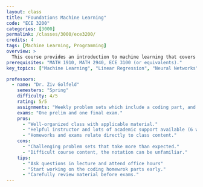 ```yaml
---
layout: class
title: "Foundations Machine Learning"
code: "ECE 3200"
categories: [3000]
permalink: /classes/3000/ece3200/
credits: 4
tags: [Machine Learning, Programming]
overview: >
  This course provides an introduction to machine learning that covers basic theory, algorithms, and applications. Topics include learning theory, which covers the statistical learning paradigm, empirical risk minimization, generalization, bias-variance tradeoff, regularization, and validation, supervised learning, which covers regression, the maximum likelihood principle, generalized linear models, support vector machines, and naïve Bayes, and unsupervised learning, which includes clustering, kmeans, EM algorithm, factor analysis, and other dimensionality reduction techniques.
prerequisites: "MATH 1910, MATH 2940, ECE 3100 (or equivalents)."
key_topics: ["Machine Learning", "Linear Regression", "Neural Networks", "Optmization"]

professors:
  - name: "Dr. Ziv Golfeld"
    semesters: "Spring"
    difficulty: 4/5
    rating: 5/5
    assignments: "Weekly problem sets which include a coding part, and one competition held on Kaggle."
    exams: "One prelim and one final exam."
    pros:
      - "Well-organized class with applicable material."
      - "Helpful instructor and lots of academic support available (6 weekly OH slots)."
      - "Homeworks and exams relate directly to class content."
    cons:
      - "Challenging problem sets that take more than expected."
      - "Difficult course content, the notation can be unfamiliar."
    tips:
      - "Ask questions in lecture and attend office hours"
      - "Start working on the coding homewrok parts early."
      - "Carefully review material before exams."
---
```

